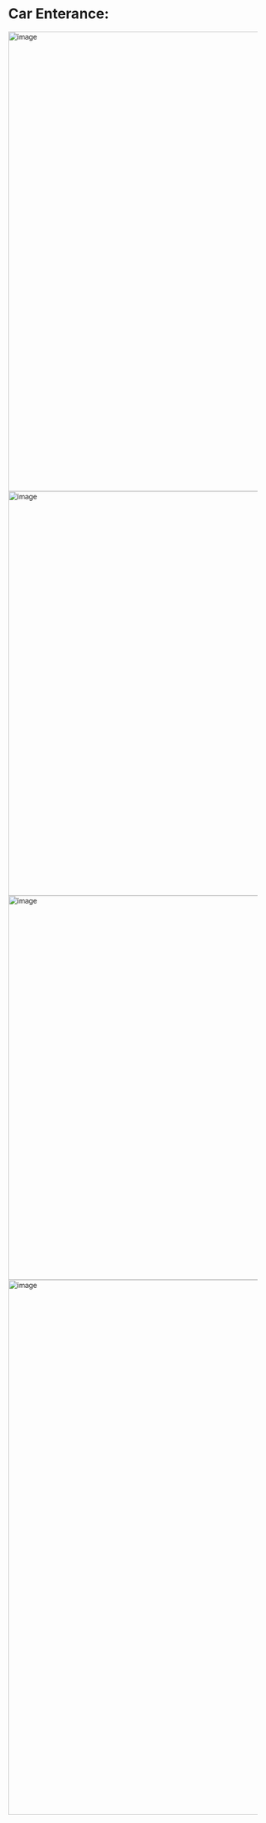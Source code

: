 # Car Enterance:

<img width="1142" height="928" alt="image" src="https://github.com/user-attachments/assets/5b195d63-f291-440c-9788-5298f3b6cede" />

<img width="1118" height="816" alt="image" src="https://github.com/user-attachments/assets/11378a43-bb66-44c5-9f49-2e2c2a9fb51a" />

<img width="758" height="776" alt="image" src="https://github.com/user-attachments/assets/b34c1312-2a8a-4714-bf80-6b8e65f06fe9" />

<img width="1920" height="1080" alt="image" src="https://github.com/user-attachments/assets/d66e3001-19fa-4cdc-8c1e-35dd92b9a364" />

